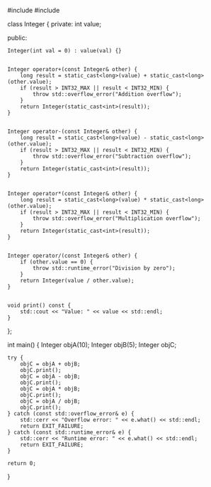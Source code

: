 #include <iostream>
#include <stdexcept>

class Integer {
private:
    int value;

public:

    Integer(int val = 0) : value(val) {}


    Integer operator+(const Integer& other) {
        long result = static_cast<long>(value) + static_cast<long>(other.value);
        if (result > INT32_MAX || result < INT32_MIN) {
            throw std::overflow_error("Addition overflow");
        }
        return Integer(static_cast<int>(result));
    }

    
    Integer operator-(const Integer& other) {
        long result = static_cast<long>(value) - static_cast<long>(other.value);
        if (result > INT32_MAX || result < INT32_MIN) {
            throw std::overflow_error("Subtraction overflow");
        }
        return Integer(static_cast<int>(result));
    }

   
    Integer operator*(const Integer& other) {
        long result = static_cast<long>(value) * static_cast<long>(other.value);
        if (result > INT32_MAX || result < INT32_MIN) {
            throw std::overflow_error("Multiplication overflow");
        }
        return Integer(static_cast<int>(result));
    }

  
    Integer operator/(const Integer& other) {
        if (other.value == 0) {
            throw std::runtime_error("Division by zero");
        }
        return Integer(value / other.value);
    }

   
    void print() const {
        std::cout << "Value: " << value << std::endl;
    }
};

int main() {
    Integer objA(10);
    Integer objB(5); 
    Integer objC;

    try {
        objC = objA + objB;
        objC.print();
        objC = objA - objB;
        objC.print();
        objC = objA * objB;
        objC.print();
        objC = objA / objB;
        objC.print();
    } catch (const std::overflow_error& e) {
        std::cerr << "Overflow error: " << e.what() << std::endl;
        return EXIT_FAILURE;
    } catch (const std::runtime_error& e) {
        std::cerr << "Runtime error: " << e.what() << std::endl;
        return EXIT_FAILURE;
    }

    return 0;
}
